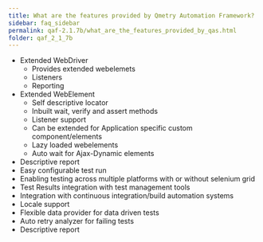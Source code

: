 ```yaml
---
title: What are the features provided by Qmetry Automation Framework?
sidebar: faq_sidebar
permalink: qaf-2.1.7b/what_are_the_features_provided_by_qas.html
folder: qaf_2_1_7b
---
```


* Extended WebDriver
	* Provides extended webelemets
	* Listeners
	* Reporting
* Extended WebElement
	* Self descriptive locator
	* Inbuilt wait, verify and assert methods
	* Listener support
	* Can be extended for Application specific custom component/elements
	* Lazy loaded webelements
	* Auto wait for Ajax-Dynamic elements
* Descriptive report
* Easy configurable test run
* Enabling testing across multiple platforms with or without selenium grid
* Test Results integration with test management tools
* Integration with continuous integration/build automation systems
* Locale support
* Flexible data provider for data driven tests
* Auto retry analyzer for failing tests
* Descriptive report


